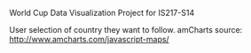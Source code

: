 World Cup Data Visualization Project for IS217-S14

User selection of country they want to follow.
amCharts source: http://www.amcharts.com/javascript-maps/ 
